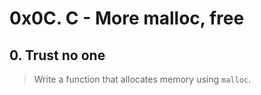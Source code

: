 # 0x0C. C - More malloc, free

## 0. Trust no one
> Write a function that allocates memory using `malloc`.
